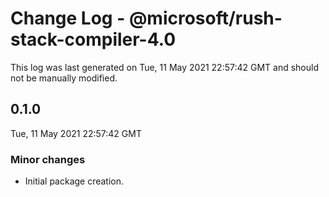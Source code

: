 # Change Log - @microsoft/rush-stack-compiler-4.0

This log was last generated on Tue, 11 May 2021 22:57:42 GMT and should not be manually modified.

## 0.1.0
Tue, 11 May 2021 22:57:42 GMT

### Minor changes

- Initial package creation.

